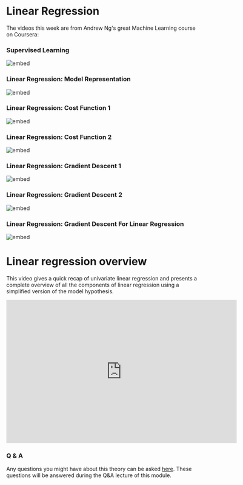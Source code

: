 
# Linear Regression

The videos this week are from Andrew Ng's great Machine Learning course
on Coursera:

### Supervised Learning

![embed](https://www.youtube.com/embed/ls7Ke48jCt8)

### Linear Regression: Model Representation

![embed](https://www.youtube.com/embed/PBZUjnGuXjA)

### Linear Regression: Cost Function 1

![embed](https://www.youtube.com/embed/EANr4YttXIQ)

### Linear Regression: Cost Function 2

![embed](https://www.youtube.com/embed/J5vJFwQWOaY)

### Linear Regression: Gradient Descent 1

![embed](https://www.youtube.com/embed/P3K38HusyV4)

### Linear Regression: Gradient Descent 2

![embed](https://www.youtube.com/embed/4SVqZaY55qo)

### Linear Regression: Gradient Descent For Linear Regression

![embed](https://www.youtube.com/embed/ns8apGrLhaY)


# Linear regression overview

This video gives a quick recap of univariate linear regression and presents a complete overview of all the components of linear regression using a simplified version of the model hypothesis. 

<iframe id="kaltura_player" src="https://api.eu.kaltura.com/p/120/sp/12000/embedIframeJs/uiconf_id/23449960/partner_id/120?iframeembed=true&playerId=kaltura_player&entry_id=0_0se0f8so&flashvars[streamerType]=auto&amp;flashvars[localizationCode]=en_US&amp;flashvars[leadWithHTML5]=true&amp;flashvars[sideBarContainer.plugin]=true&amp;flashvars[sideBarContainer.position]=left&amp;flashvars[sideBarContainer.clickToClose]=true&amp;flashvars[chapters.plugin]=true&amp;flashvars[chapters.layout]=vertical&amp;flashvars[chapters.thumbnailRotator]=false&amp;flashvars[streamSelector.plugin]=true&amp;flashvars[EmbedPlayer.SpinnerTarget]=videoHolder&amp;flashvars[dualScreen.plugin]=true&amp;flashvars[hotspots.plugin]=1&amp;flashvars[Kaltura.addCrossoriginToIframe]=true&amp;&wid=0_t91mtpyf" width="608" height="378" allowfullscreen webkitallowfullscreen mozAllowFullScreen allow="autoplay *; fullscreen *; encrypted-media *" sandbox="allow-forms allow-same-origin allow-scripts allow-top-navigation allow-pointer-lock allow-popups allow-modals allow-orientation-lock allow-popups-to-escape-sandbox allow-presentation allow-top-navigation-by-user-activation" frameborder="0" title="Minor AI Linear Regression"></iframe>

### Q & A

Any questions you might have about this theory can be asked 
[here](https://forms.office.com/Pages/ResponsePage.aspx?id=zcrxoIxhA0S5RXb7PWh05ZTDc7biyulCvpu4U-tarWtUMlZYQUlYMFVMREdWRVVPWTNITlIxQlFUTC4u).
These questions will be answered during the Q&A lecture of this module.


